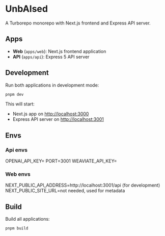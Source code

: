 # UnbAIsed

A Turborepo monorepo with Next.js frontend and Express API server.

## Apps

- **Web** (`apps/web`): Next.js frontend application
- **API** (`apps/api`): Express 5 API server

## Development

Run both applications in development mode:

```bash
pnpm dev
```

This will start:
- Next.js app on [http://localhost:3000](http://localhost:3000)
- Express API server on [http://localhost:3001](http://localhost:3001)


## Envs
### Api envs

OPENAI_API_KEY=
PORT=3001
WEAVIATE_API_KEY=

### Web envs

NEXT_PUBLIC_API_ADDRESS=http://localhost:3001/api (for development)
NEXT_PUBLIC_SITE_URL=not needed, used for metadata



## Build

Build all applications:

```bash
pnpm build
```
